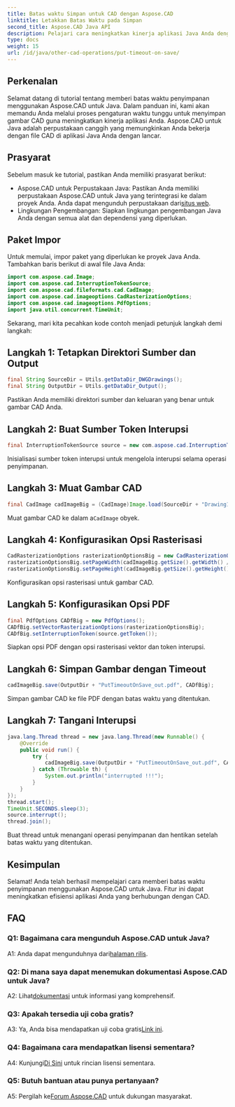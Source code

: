 ```yaml
---
title: Batas waktu Simpan untuk CAD dengan Aspose.CAD
linktitle: Letakkan Batas Waktu pada Simpan
second_title: Aspose.CAD Java API
description: Pelajari cara meningkatkan kinerja aplikasi Java Anda dengan Aspose.CAD. Beri batas waktu untuk menyimpan gambar CAD. Ikuti panduan langkah demi langkah kami.
type: docs
weight: 15
url: /id/java/other-cad-operations/put-timeout-on-save/
---
```

## Perkenalan

Selamat datang di tutorial tentang memberi batas waktu penyimpanan menggunakan Aspose.CAD untuk Java. Dalam panduan ini, kami akan memandu Anda melalui proses pengaturan waktu tunggu untuk menyimpan gambar CAD guna meningkatkan kinerja aplikasi Anda. Aspose.CAD untuk Java adalah perpustakaan canggih yang memungkinkan Anda bekerja dengan file CAD di aplikasi Java Anda dengan lancar.

## Prasyarat

Sebelum masuk ke tutorial, pastikan Anda memiliki prasyarat berikut:
-  Aspose.CAD untuk Perpustakaan Java: Pastikan Anda memiliki perpustakaan Aspose.CAD untuk Java yang terintegrasi ke dalam proyek Anda. Anda dapat mengunduh perpustakaan dari[situs web](https://releases.aspose.com/cad/java/).
- Lingkungan Pengembangan: Siapkan lingkungan pengembangan Java Anda dengan semua alat dan dependensi yang diperlukan.

## Paket Impor

Untuk memulai, impor paket yang diperlukan ke proyek Java Anda. Tambahkan baris berikut di awal file Java Anda:

```java
import com.aspose.cad.Image;
import com.aspose.cad.InterruptionTokenSource;
import com.aspose.cad.fileformats.cad.CadImage;
import com.aspose.cad.imageoptions.CadRasterizationOptions;
import com.aspose.cad.imageoptions.PdfOptions;
import java.util.concurrent.TimeUnit;
```

Sekarang, mari kita pecahkan kode contoh menjadi petunjuk langkah demi langkah:

## Langkah 1: Tetapkan Direktori Sumber dan Output

```java
final String SourceDir = Utils.getDataDir_DWGDrawings();
final String OutputDir = Utils.getDataDir_Output();
```

Pastikan Anda memiliki direktori sumber dan keluaran yang benar untuk gambar CAD Anda.

## Langkah 2: Buat Sumber Token Interupsi

```java
final InterruptionTokenSource source = new com.aspose.cad.InterruptionTokenSource();
```

Inisialisasi sumber token interupsi untuk mengelola interupsi selama operasi penyimpanan.

## Langkah 3: Muat Gambar CAD

```java
final CadImage cadImageBig = (CadImage)Image.load(SourceDir + "Drawing11.dwg");
```

 Muat gambar CAD ke dalam a`CadImage` obyek.

## Langkah 4: Konfigurasikan Opsi Rasterisasi

```java
CadRasterizationOptions rasterizationOptionsBig = new CadRasterizationOptions();
rasterizationOptionsBig.setPageWidth(cadImageBig.getSize().getWidth() / 2);
rasterizationOptionsBig.setPageHeight(cadImageBig.getSize().getHeight() / 2);
```

Konfigurasikan opsi rasterisasi untuk gambar CAD.

## Langkah 5: Konfigurasikan Opsi PDF

```java
final PdfOptions CADfBig = new PdfOptions();
CADfBig.setVectorRasterizationOptions(rasterizationOptionsBig);
CADfBig.setInterruptionToken(source.getToken());
```

Siapkan opsi PDF dengan opsi rasterisasi vektor dan token interupsi.

## Langkah 6: Simpan Gambar dengan Timeout

```java
cadImageBig.save(OutputDir + "PutTimeoutOnSave_out.pdf", CADfBig);
```

Simpan gambar CAD ke file PDF dengan batas waktu yang ditentukan.

## Langkah 7: Tangani Interupsi

```java
java.lang.Thread thread = new java.lang.Thread(new Runnable() {
    @Override
    public void run() {
        try {
            cadImageBig.save(OutputDir + "PutTimeoutOnSave_out.pdf", CADfBig);
        } catch (Throwable th) {
            System.out.println("interrupted !!!");
        }
    }
});
thread.start();
TimeUnit.SECONDS.sleep(3);
source.interrupt();
thread.join();
```

Buat thread untuk menangani operasi penyimpanan dan hentikan setelah batas waktu yang ditentukan.

## Kesimpulan

Selamat! Anda telah berhasil mempelajari cara memberi batas waktu penyimpanan menggunakan Aspose.CAD untuk Java. Fitur ini dapat meningkatkan efisiensi aplikasi Anda yang berhubungan dengan CAD.

## FAQ

### Q1: Bagaimana cara mengunduh Aspose.CAD untuk Java?

 A1: Anda dapat mengunduhnya dari[halaman rilis](https://releases.aspose.com/cad/java/).

### Q2: Di mana saya dapat menemukan dokumentasi Aspose.CAD untuk Java?

 A2: Lihat[dokumentasi](https://reference.aspose.com/cad/java/) untuk informasi yang komprehensif.

### Q3: Apakah tersedia uji coba gratis?

A3: Ya, Anda bisa mendapatkan uji coba gratis[Link ini](https://releases.aspose.com/).

### Q4: Bagaimana cara mendapatkan lisensi sementara?

 A4: Kunjungi[Di Sini](https://purchase.aspose.com/temporary-license/) untuk rincian lisensi sementara.

### Q5: Butuh bantuan atau punya pertanyaan?

 A5: Pergilah ke[Forum Aspose.CAD](https://forum.aspose.com/c/cad/19) untuk dukungan masyarakat.